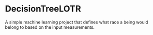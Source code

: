 # DecisionTreeLOTR
A simple machine learning project that defines what race a being would belong to based on the input measurements.

